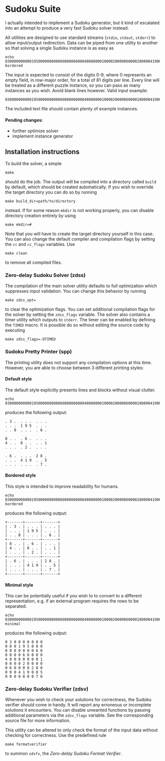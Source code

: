 # Sudoku Suite

I actually intended to implement a Sudoku generator, but it kind of
escalated into an attempt to produce a very fast Sudoku solver instead.

All utilities are designed to use standard streams (`stdin`, `stdout`, `stderr`)
to allow input/output redirection. Data can be piped from one utility
to another so that solving a single Sudoku instance is as easy as

    echo 030000000000195000008000060800060000400800001000020000060000280000419005000000070|zdss|spp bordered

The input is expected to consist of the digits 0-9, where 0 represents an empty
field, in row-major order, for a total of 81 digits per line.
Every line will be treated as a different puzzle instance, so you can pass
as many instances as you wish. Avoid blank lines however. Valid input example:

    030000000000195000008000060800060000400800001000020000060000280000419005000000070

The included text file should contain plenty of example instances.

#### Pending changes:
- further optimize solver
- implement instance generator


## Installation instructions

To build the solver, a simple

    make

should do the job. The output will be compiled into a directory called `build`
by default, which should be created automatically. If you wish to override the
target directory you can do so by running

    make build_dir=path/to/directory

instead. If for some reason `mkdir` is not working properly,
you can disable directory creation entirely by using

    make mkdir=#

Note that you will have to create the target directory yourself in this case.
You can also change the default compiler and compilation flags by setting the
`cc` and `cc_flags` variables. Use

    make clean

to remove all compiled files.


### Zero-delay Sudoku Solver (zdss)

The compilation of the main solver utility defaults to full optimization
which suppresses input validation. You can change this behavior by running

    make zdss_opt=

to clear the optimization flags. You can set additional compilation flags
for the solver by setting the `zdss_flags` variable. The solver also contains
a timer utility which outputs to `stderr`. The timer can be enabled by
defining the `TIMED` macro. It is possible do so without editing the
source code by executing

    make zdss_flags=-DTIMED


### Sudoku Pretty Printer (spp)

The printing utility does not support any compilation options at this time.
However, you are able to choose between 3 different printing styles:

#### Default style

The default style explicitly presents lines and blocks without visual clutter.

    echo 030000000000195000008000060800060000400800001000020000060000280000419005000000070|spp

produces the following output:

    . 3 .  . . .  . . .
    . . .  1 9 5  . . .
    . . 8  . . .  . 6 .

    8 . .  . 6 .  . . .
    4 . .  8 . .  . . 1
    . . .  . 2 .  . . .

    . 6 .  . . .  2 8 .
    . . .  4 1 9  . . 5
    . . .  . . .  . 7 .

#### Bordered style

This style is intended to improve readability for humans.

    echo 030000000000195000008000060800060000400800001000020000060000280000419005000000070|spp bordered

produces the following output:

    +-------+-------+-------+
    | . 3 . | . . . | . . . |
    | . . . | 1 9 5 | . . . |
    | . . 8 | . . . | . 6 . |
    +-------+-------+-------+
    | 8 . . | . 6 . | . . . |
    | 4 . . | 8 . . | . . 1 |
    | . . . | . 2 . | . . . |
    +-------+-------+-------+
    | . 6 . | . . . | 2 8 . |
    | . . . | 4 1 9 | . . 5 |
    | . . . | . . . | . 7 . |
    +-------+-------+-------+

#### Minimal style

This can be potentially useful if you wish to to convert to a different
representation, e.g. if an external program requires the rows to be separated.

    echo 030000000000195000008000060800060000400800001000020000060000280000419005000000070|spp minimal

produces the following output:

    0 3 0 0 0 0 0 0 0
    0 0 0 1 9 5 0 0 0
    0 0 8 0 0 0 0 6 0
    8 0 0 0 6 0 0 0 0
    4 0 0 8 0 0 0 0 1
    0 0 0 0 2 0 0 0 0
    0 6 0 0 0 0 2 8 0
    0 0 0 4 1 9 0 0 5
    0 0 0 0 0 0 0 7 0


### Zero-delay Sudoku Verifier (zdsv)

Whenever you wish to check your solutions for correctness, the Sudoku
verifier should come in handy. It will report any erroneous or
incomplete solutions it encounters. You can disable unwanted functions
by passing additional parameters via the `zdsv_flags` variable.
See the corresponding source file for more information.

This utility can be altered to only check the format of the input data
without checking for correctness. Use the predefined rule

    make formatverifier

to summon `zdsfv`, the _Zero-delay Sudoku Format Verifier_.
